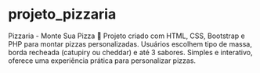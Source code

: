 # projeto_pizzaria
 Pizzaria - Monte Sua Pizza 🍕 Projeto criado com HTML, CSS, Bootstrap e PHP para montar pizzas personalizadas. Usuários escolhem tipo de massa, borda recheada (catupiry ou cheddar) e até 3 sabores. Simples e interativo, oferece uma experiência prática para personalizar pizzas.
